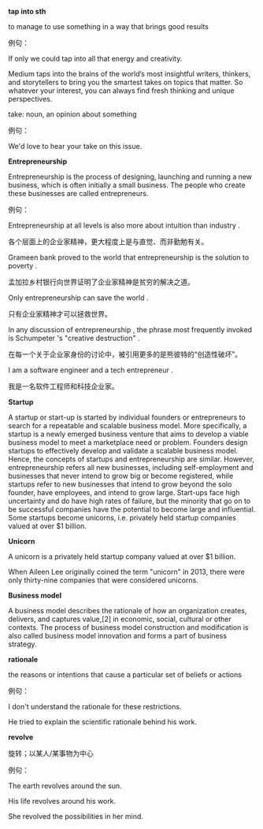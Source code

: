 **tap into sth**

to manage to use something in a way that brings good results

例句：

If only we could tap into all that energy and creativity.

Medium taps into the brains of the world’s most insightful writers, thinkers, and storytellers to bring you the smartest takes on topics that matter. So whatever your interest, you can always find fresh thinking and unique perspectives.

take: noun, an opinion about something

例句：

We'd love to hear your take on this issue.

**Entrepreneurship**

Entrepreneurship is the process of designing, launching and running a new business, which is often initially a small business. The people who create these businesses are called entrepreneurs.

例句：

Entrepreneurship at all levels is also more about intuition than industry .

各个层面上的企业家精神，更大程度上是与直觉、而非勤勉有关。

Grameen bank proved to the world that entrepreneurship is the solution to poverty .

孟加拉乡村银行向世界证明了企业家精神是贫穷的解决之道。

Only entrepreneurship can save the world .

只有企业家精神才可以拯救世界。

In any discussion of entrepreneurship , the phrase most frequently invoked is Schumpeter 's "creative destruction" .

在每一个关于企业家身份的讨论中，被引用更多的是熊彼特的“创造性破坏”。

I am a software engineer and a tech entrepreneur .

我是一名软件工程师和科技企业家。

**Startup**

A startup or start-up is started by individual founders or entrepreneurs to search for a repeatable and scalable business model. More specifically, a startup is a newly emerged business venture that aims to develop a viable business model to meet a marketplace need or problem. Founders design startups to effectively develop and validate a scalable business model. Hence, the concepts of startups and entrepreneurship are similar. However, entrepreneurship refers all new businesses, including self-employment and businesses that never intend to grow big or become registered, while startups refer to new businesses that intend to grow beyond the solo founder, have employees, and intend to grow large. Start-ups face high uncertainty and do have high rates of failure, but the minority that go on to be successful companies have the potential to become large and influential. Some startups become unicorns, i.e. privately held startup companies valued at over $1 billion.

**Unicorn**

A unicorn is a privately held startup company valued at over $1 billion.

When Aileen Lee originally coined the term "unicorn" in 2013, there were only thirty-nine companies that were considered unicorns.

**Business model**

A business model describes the rationale of how an organization creates, delivers, and captures value,\[2\] in economic, social, cultural or other contexts. The process of business model construction and modification is also called business model innovation and forms a part of business strategy.

**rationale**

the reasons or intentions that cause a particular set of beliefs or actions

例句：

I don't understand the rationale for these restrictions.

He tried to explain the scientific rationale behind his work.

**revolve**

旋转；以某人/某事物为中心

例句：

The earth revolves around the sun.

His life revolves around his work.

She revolved the possibilities in her mind. 





